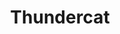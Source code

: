 ---
title: "Thundercat"
summary: "Stephen Bruner , better known by his stage name Thundercat, is an American multi-genre bass player from Los Angeles, California. He has released many studio albums since 2011, and is most noted for his work with producer , and thrash band . Also member of group."
image: "thundercat.jpg"
---